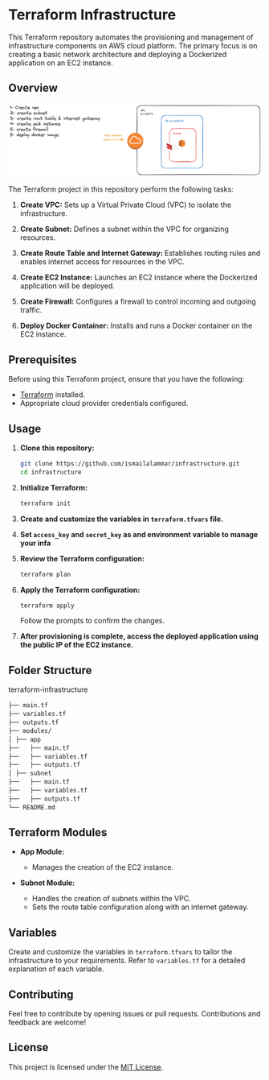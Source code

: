 # Terraform Infrastructure

This Terraform repository automates the provisioning and management of infrastructure components on AWS cloud platform. The primary focus is on creating a basic network architecture and deploying a Dockerized application on an EC2 instance.

## Overview

![alt text](/.github/static/app.png "flow")

The Terraform project in this repository perform the following tasks:

1. **Create VPC:** Sets up a Virtual Private Cloud (VPC) to isolate the infrastructure.

2. **Create Subnet:** Defines a subnet within the VPC for organizing resources.

3. **Create Route Table and Internet Gateway:** Establishes routing rules and enables internet access for resources in the VPC.

4. **Create EC2 Instance:** Launches an EC2 instance where the Dockerized application will be deployed.

5. **Create Firewall:** Configures a firewall to control incoming and outgoing traffic.

6. **Deploy Docker Container:** Installs and runs a Docker container on the EC2 instance.

## Prerequisites

Before using this Terraform project, ensure that you have the following:

- [Terraform](https://www.terraform.io/downloads.html) installed.
- Appropriate cloud provider credentials configured.

## Usage

1. **Clone this repository:**

    ```bash
    git clone https://github.com/ismailalammar/infrastructure.git
    cd infrastructure
    ```

2. **Initialize Terraform:**

    ```bash
    terraform init
    ```

3. **Create and customize the variables in `terraform.tfvars` file.**

4. **Set `access_key` and `secret_key` as and environment variable to manage your infa**

5. **Review the Terraform configuration:**
    ```bash
    terraform plan
    ```

6. **Apply the Terraform configuration:**

    ```bash
    terraform apply
    ```

    Follow the prompts to confirm the changes.

7. **After provisioning is complete, access the deployed application using the public IP of the EC2 instance.**

## Folder Structure

terraform-infrastructure
```bash 
├── main.tf
├── variables.tf
├── outputs.tf
├── modules/
│ ├── app
├──   ├── main.tf
├──   ├── variables.tf
├──   ├── outputs.tf
│ ├── subnet
├──   ├── main.tf
├──   ├── variables.tf
├──   ├── outputs.tf
└── README.md
```


## Terraform Modules

- **App Module:**
  - Manages the creation of the EC2 instance.

- **Subnet Module:**
  - Handles the creation of subnets within the VPC.
  - Sets the route table configuration along with an internet gateway.



## Variables

Create and customize the variables in `terraform.tfvars` to tailor the infrastructure to your requirements. Refer to `variables.tf` for a detailed explanation of each variable.


## Contributing

Feel free to contribute by opening issues or pull requests. Contributions and feedback are welcome!

## License

This project is licensed under the [MIT License](LICENSE).
